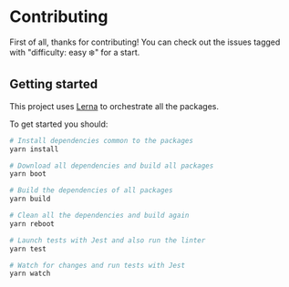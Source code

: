 # Contributing

First of all, thanks for contributing! You can check out the issues tagged with "difficulty: easy ❄️" for a start.

## Getting started

This project uses [Lerna](https://github.com/lerna/lerna) to orchestrate all the packages.

To get started you should:

```sh
# Install dependencies common to the packages
yarn install

# Download all dependencies and build all packages
yarn boot

# Build the dependencies of all packages
yarn build

# Clean all the dependencies and build again
yarn reboot

# Launch tests with Jest and also run the linter
yarn test

# Watch for changes and run tests with Jest
yarn watch
```
